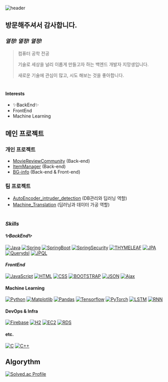 ![header](https://capsule-render.vercel.app/api?type=waving&color=auto&height=300&section=header&text=진웅%20Git&fontSize=90)


## 방문해주셔서 감사합니다.

### _열정! 열정! 열정!_

> 컴퓨터 공학 전공
>
> 기술로 세상을 널리 이롭게 만들고자 하는 백엔드 개발자 지망생입니다.
>
> 새로운 기술에 관심이 많고, 시도 해보는 것을 좋아합니다.

#

#### Interests

- ✨BackEnd✨
- FrontEnd
- Machine Learning


## 메인 프로젝트

### 개인 프로젝트

- [MovieReviewCommunity](https://github.com/Woongi9/MovieReviewCommunity) (Back-end)
- [ItemManager](https://github.com/Woongi9/ItemManager) (Back-end)
- [BG-info](https://github.com/Woongi9/DB_React-Project) (Back-end & Front-end)


### 팀 프로젝트

- [AutoEncoder_intruder_detection](https://github.com/Woongi9/autoencoder_intruder_detection) (DB관리와 딥러닝 역할)
- [Machine_Translation](https://github.com/Woongi9/machine_translation) (딥러닝과 데이터 가공 역할)

#

### _*Skills*_

#### ✨_BackEnd_✨

[![Java](https://img.shields.io/badge/Java-05959F?style=flat-square&logo=Java&logoColor=white)](https://github.com/Woongi9/Algorythm_)
[![Spring](https://img.shields.io/badge/Spring-05959F?style=flat-square&logo=Spring&logoColor=white)](https://github.com/Woongi9/MovieReviewCommunity)
[![SpringBoot](https://img.shields.io/badge/SpringBoot-05959F?style=flat-square&logo=SpringBoot&logoColor=white)](https://github.com/Woongi9/MovieReviewCommunity)
[![SpringSecurity](https://img.shields.io/badge/SpringSecurity-05959F?style=flat-square&logo=SpringSecurity&logoColor=white)](https://img.shields.io/badge/SpringBoot-05959F?style=flat-square&logo=SpringBoot&logoColor=white)
[![THYMELEAF](https://img.shields.io/badge/THYMELEAF-05959F?style=flat-square&logo=THYMELEAF&logoColor=white)](https://github.com/Woongi9/MovieReviewCommunity)
[![JPA](https://img.shields.io/badge/JPA-05959F?style=flat-square&logo=JPA&logoColor=white)](https://github.com/Woongi9/MovieReviewCommunity)
[![Querydsl](https://img.shields.io/badge/Querydsl-05959F?style=flat-square&logo=Querydsl&logoColor=white)](https://github.com/Woongi9/MovieReviewCommunity)
[![JPQL](https://img.shields.io/badge/JPQL-05959F?style=flat-square&logo=JPQL&logoColor=white)](https://github.com/Woongi9/MovieReviewCommunity)


#### _FrontEnd_

[![JavaScript](https://img.shields.io/badge/JavaScript-F5909F?style=flat-square&logo=JavaScript&logoColor=white)](https://github.com/Woongi9/MovieReviewCommunity)
[![HTML](https://img.shields.io/badge/HTML-F5909F?style=flat-square&logo=HTML&logoColor=white)](https://github.com/Woongi9/DB_React-Project)
[![CSS](https://img.shields.io/badge/CSS-F5909F?style=flat-square&logo=CSS&logoColor=white)](https://github.com/Woongi9/DB_React-Project)
[![BOOTSTRAP](https://img.shields.io/badge/BOOTSTRAP-F5909F?style=flat-square&logo=BOOTSTRAP&logoColor=white)](https://github.com/Woongi9/MovieReviewCommunity)
[![JSON](https://img.shields.io/badge/JSON-F5909F?style=flat-square&logo=JSON&logoColor=white)](https://github.com/Woongi9/DB_React-Project)
[![Ajax](https://img.shields.io/badge/PHP-F5909F?style=flat-square&logo=Ajax&logoColor=white)](https://github.com/Woongi9/MovieReviewCommunity)


#### Machine Learning

[![Python](https://img.shields.io/badge/Python-0F5F90?style=flat-square&logo=Python&logoColor=white)](https://github.com/Woongi9/autoencoder_intruder_detection)
[![Matplotlib](https://img.shields.io/badge/Matplotlib-0F5F90?style=flat-square&logo=Matplotlib&logoColor=white)](https://github.com/Woongi9/autoencoder_intruder_detection)
[![Pandas](https://img.shields.io/badge/Pandas-0F5F90?style=flat-square&logo=Pandas&logoColor=white)](https://github.com/Woongi9/autoencoder_intruder_detection)
[![Tensorflow](https://img.shields.io/badge/Tensorflow-0F5F90?style=flat-square&logo=Tensorflow&logoColor=white)](https://github.com/Woongi9/autoencoder_intruder_detection)
[![PyTorch](https://img.shields.io/badge/PyTorch-0F5F90?style=flat-square&logo=PyTorch&logoColor=white)](https://github.com/Woongi9/machine_translation)
[![LSTM](https://img.shields.io/badge/LSTM-0F5F90?style=flat-square&logo=LSTM&logoColor=white)](https://github.com/Woongi9/autoencoder_intruder_detection)
[![RNN](https://img.shields.io/badge/RNN-0F5F90?style=flat-square&logo=RNN&logoColor=white)](https://github.com/Woongi9/machine_translation)


#### DevOps & Infra
[![Firebase](https://img.shields.io/badge/Firebase-9F9590?style=flat-square&logo=Firebase&logoColor=white)](https://github.com/Woongi9/autoencoder_intruder_detection)
[![H2](https://img.shields.io/badge/H2-9F9590?style=flat-square&logo=H2&logoColor=white)](https://github.com/Woongi9/MovieReviewCommunity)
[![EC2](https://img.shields.io/badge/AWS_EC2-9F9590?style=flat-square&logo=EC2&logoColor=white)](https://github.com/Woongi9/MovieReviewCommunity)
[![RDS](https://img.shields.io/badge/AWS_RDS-9F9590?style=flat-square&logo=RDS&logoColor=white)](https://github.com/Woongi9/MovieReviewCommunity)




#### etc.
[![C](https://img.shields.io/badge/C-9F9590?style=flat-square&logo=C&logoColor=white)](https://github.com/Woongi9)
[![C++](https://img.shields.io/badge/C++-9F9590?style=flat-square&logo=C++&logoColor=white)](https://github.com/Woongi9)


## Algorythm

[![Solved.ac Profile](http://mazassumnida.wtf/api/generate_badge?boj=woongi9)](https://solved.ac/woongi9)
